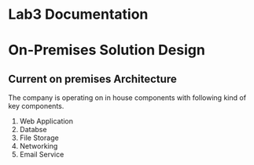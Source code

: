 # Lab3 Documentation

# On-Premises Solution Design

## Current on premises Architecture

The company is operating on in house components with following kind of key components.

1. Web Application
2. Databse
3. File Storage
4. Networking
5. Email Service

